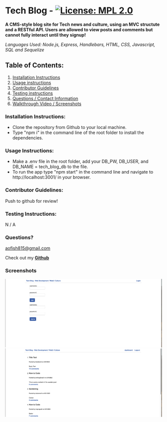 # Tech Blog - [![License: MPL 2.0](https://img.shields.io/badge/License-MPL_2.0-brightgreen.svg)](https://opensource.org/licenses/MPL-2.0)

**A CMS-style blog site for Tech news and culture, using an MVC structute and a RESTful API. Users are allowed to view posts and comments but cannot fully interact until they signup!**

_Languages Used: Node.js, Express, Handlebars, HTML, CSS, Javascript, SQL and Sequelize_

## Table of Contents:

1. [Installation Instructions](#installation-instructions)
2. [Usage instructions](#usage-instructions)
3. [Contributor Guidelines](#contributor-guidelines)
4. [Testing instructions](#testing-instructions)
5. [Questions / Contact Information](#questions)
6. [Walkthrough Video / Screenshots](#screenshots)

### Installation Instructions:

- Clone the repository from Github to your local machine.
- Type "npm i" in the command line of the root folder to install the dependencies.

### Usage Instructions:

- Make a .env file in the root folder, add your DB_PW, DB_USER, and DB_NAME = tech_blog_db to the file.
- To run the app type "npm start" in the command line and navigate to http://localhost:3001/ in your browser.

### Contributor Guidelines:

Push to github for review!

### Testing Instructions:

N / A

### Questions?

<aofish815@gmail.com>

Check out my **[Github](https://github.com/superfishal/Tech-Blog)**

### Screenshots

![Login Page Screenshot](/images/login-screenshot.png)
![Homepage Screenshot](/images/screenshot.png)
